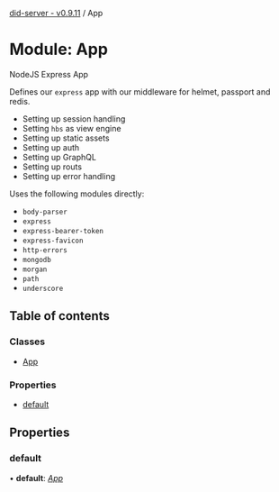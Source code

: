 [did-server - v0.9.11](../README.md) / App

# Module: App

NodeJS Express App

Defines our `express` app with our middleware
for helmet, passport and redis.

- Setting up session handling
- Setting `hbs` as view engine
- Setting up static assets
- Setting up auth
- Setting up GraphQL
- Setting up routs
- Setting up error handling

Uses the following modules directly:

* `body-parser`
* `express`
* `express-bearer-token`
* `express-favicon`
* `http-errors`
* `mongodb`
* `morgan`
* `path`
* `underscore`

## Table of contents

### Classes

- [App](../classes/app.app-1.md)

### Properties

- [default](app.md#default)

## Properties

### default

• **default**: [*App*](../classes/app.app-1.md)
